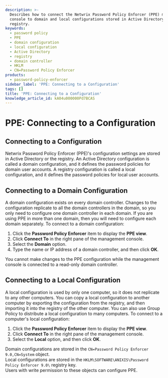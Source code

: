```yaml
---
description: >-
  Describes how to connect the Netwrix Password Policy Enforcer (PPE) management
  console to domain and local configurations stored in Active Directory or the
  registry.
keywords:
  - password policy
  - PPE
  - domain configuration
  - local configuration
  - Active Directory
  - registry
  - domain controller
  - HKLM
  - CN=Password Policy Enforcer
products:
  - password-policy-enforcer
sidebar_label: 'PPE: Connecting to a Configuration'
tags: []
title: 'PPE: Connecting to a Configuration'
knowledge_article_id: kA04u000000Pd7BCAS
---
```


# PPE: Connecting to a Configuration

## Connecting to a Configuration

Netwrix Password Policy Enforcer (PPE)'s configuration settings are stored in Active Directory or the registry. An Active Directory configuration is called a domain configuration, and it defines the password policies for domain user accounts. A registry configuration is called a local configuration, and it defines the password policies for local user accounts.

## Connecting to a Domain Configuration

A domain configuration exists on every domain controller. Changes to the configuration replicate to all the domain controllers in the domain, so you only need to configure one domain controller in each domain. If you are using PPE in more than one domain, then you will need to configure each domain separately. To connect to a domain configuration:

1. Click the **Password Policy Enforcer** item to display the **PPE view**.
2. Click **Connect To** in the right pane of the management console.
3. Select the **Domain** option.
4. Type the name or IP address of a domain controller, and then click **OK**.

You cannot make changes to the PPE configuration while the management console is connected to a read-only domain controller.

## Connecting to a Local Configuration

A local configuration is used by only one computer, so it does not replicate to any other computers. You can copy a local configuration to another computer by exporting the configuration from the registry, and then importing it into the registry of the other computer. You can also use Group Policy to distribute a local configuration to many computers. To connect to a computer's local configuration:

1. Click the **Password Policy Enforcer** item to display the **PPE view**.
2. Click **Connect To** in the right pane of the management console.
3. Select the **Local** option, and then click **OK**.

Domain configurations are stored in the `CN=Password Policy Enforcer 9.0,CN=System` object.  
Local configurations are stored in the `HKLM\SOFTWARE\ANIXIS\Password Policy Enforcer 9.0\` registry key.  
Users with write permission to these objects can configure PPE.
